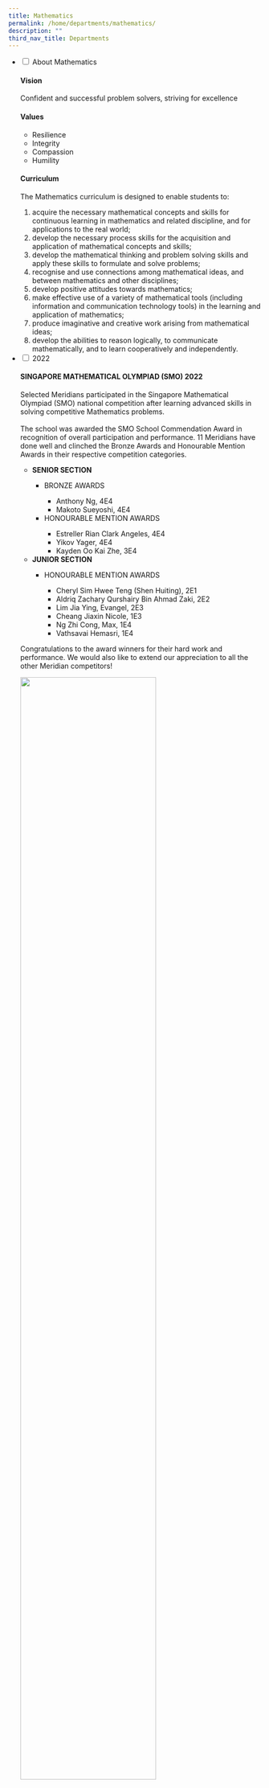 ```yaml
---
title: Mathematics
permalink: /home/departments/mathematics/
description: ""
third_nav_title: Departments
---
```

<ul class="jekyllcodex_accordion">
  <li>
    <input type="checkbox" id="accordion1">
    <label for="accordion1">About Mathematics</label>
    <div>
			<h4>Vision</h4>
      <p>Confident and successful problem solvers, striving for excellence</p>
			<h4>Values</h4>
			<ul>
				<li>Resilience</li>
				<li>Integrity</li>
				<li>Compassion</li>
				<li>Humility</li>
			</ul>
			<h4>Curriculum</h4>
			<p>The Mathematics curriculum is designed to enable students to:</p>
			<ol>
				<li>acquire the necessary mathematical concepts and skills for continuous learning in mathematics and related discipline, and for applications to the real world;</li>
				<li>develop the necessary process skills for the acquisition and application of mathematical concepts and skills;</li>
				<li>develop the mathematical thinking and problem solving skills and apply these skills to formulate and solve problems;</li>
				<li>recognise and use connections among mathematical ideas, and between mathematics and other disciplines;</li>
				<li>develop positive attitudes towards mathematics;</li>
				<li>make effective use of a variety of mathematical tools (including information and communication technology tools) in the learning and application of mathematics;</li>
				<li>produce imaginative and creative work arising from mathematical ideas;</li>
				<li>develop the abilities to reason logically, to communicate mathematically, and to learn cooperatively and independently.</li>
			</ol>
    </div>
	</li>  
	<li>
    <input type="checkbox" id="accordion2">
    <label for="accordion2">2022</label>
    <div>
			<h4>SINGAPORE MATHEMATICAL OLYMPIAD (SMO) 2022</h4>
      <p>Selected Meridians participated in the Singapore Mathematical Olympiad (SMO) national competition after learning advanced skills in solving competitive Mathematics problems.<br><br>
The school was awarded the SMO School Commendation Award in recognition of overall participation and performance. 11 Meridians have done well and clinched the Bronze Awards and Honourable Mention Awards in their respective competition categories.</p>
			<ul>
				<li><b>SENIOR SECTION</b></li>
				<ul>
					<li>BRONZE AWARDS</li>
					<ul>
						<li>Anthony Ng, 4E4</li>
						<li>Makoto Sueyoshi, 4E4</li>
					</ul>
					<li>HONOURABLE MENTION AWARDS</li>
					<ul>
						<li>Estreller Rian Clark Angeles, 4E4</li>
						<li>Yikov Yager, 4E4</li>
						<li>Kayden Oo Kai Zhe, 3E4</li>
					</ul>
				</ul>
				<li><b>JUNIOR SECTION</b></li>
				<ul>
					<li>HONOURABLE MENTION AWARDS</li>
					<ul>
						<li>Cheryl Sim Hwee Teng (Shen Huiting), 2E1</li>
						<li>Aldriq Zachary Qurshairy Bin Ahmad Zaki, 2E2</li>
						<li>Lim Jia Ying, Evangel, 2E3</li>
						<li>Cheang Jiaxin Nicole, 1E3</li>
						<li>Ng Zhi Cong, Max, 1E4</li>
						<li>Vathsavai Hemasri, 1E4</li>
					</ul>
				</ul>
			</ul>
			<p>Congratulations to the award winners for their hard work and performance. We would also like to extend our appreciation to all the other Meridian competitors!</p>
			<img src="/images/Maths-01-1.jpg" 
     style="width:75%">
			<h4>UNIVERSITY OF NEW SOUTH WALES (UNSW) INTERNATIONAL COMPETITIONS AND ASSESSMENTS FOR SCHOOLS (ICAS) FOR MATHEMATICS 2022</h4>
			<p>Selected Meridians took part in the UNSW ICAS national Mathematics competition, which assesses advanced concepts and critical-thinking skills in various areas of Mathematics.<br><br>
Our Meridians have done well, achieving 2 Distinction Awards, 24 Credit Awards and 10 Merit Awards! Congratulations to the following Meridians for their perseverance and performance. We would also like to extend our special appreciation to the other Meridian competitors!</p>
			<ul>
				<li><b>DISTINCTION AWARDS</b></li>
				<ul>
					<li>Ng Zhi Cong, Max, 1E4</li>
					<li>Leo Yoong Yih, 3E3</li>
				</ul>
				<li><b>CREDIT AWARDS</b></li>
				<ul>
					<li>Liew Yu Xin, Aislinn, 1E2</li>
					<li>Nur Amirah Binte Jalaluddin, 1E2</li>
					<li>Cheang Jiaxin Nicole, 1E3</li>
					<li>Hannah Peralta Khai, 1E4</li>
					<li>Cheryl Sim Hwee Teng (Shen Huiting), 2E1</li>
					<li>Zhan En Chen, 2E2</li>
					<li>Lim Jia Ying, Evangel, 2E3</li>
					<li>Tan Kok Kun (Chen Guojun), 2E3</li>
					<li>Wee Jun Han, 3E3</li>
					<li>Wesly Tiew Pek How, 3E3</li>
					<li>Alonzo Lai, 3E4</li>
					<li>Jonathan Quek Zhi Yong, 3E4</li>
					<li>Kayden Oo Kai Zhe, 3E4</li>
					<li>Lee Jae, 3E4</li>
					<li>Meghan Sim Rui Ning, 3E4</li>
					<li>Regine Ng Yi Xin, 3E4</li>
					<li>Shine Min Hlaing, 3E4</li>
					<li>Ting Jun An, Titus, 3E4</li>
					<li>Wang Lihan, 4E1</li>
					<li>Anthony Ng, 4E4</li>
					<li>Estreller Rian Clark Angeles, 4E4</li>
					<li>Makoto Sueyoshi, 4E4</li>
					<li>Tan Li Fang Brittany Wenda, 4E4</li>
					<li>Yikov Yager, 4E4</li>
				</ul>
				<li><b>MERIT AWARDS</b></li>
				<ul>
					<li>Ahmad Faheem Bin Nilautama, 1E2</li>
					<li>Kang Le En, Sylvia, 1E2</li>
					<li>Wong Jim, 1E2</li>
					<li>Aldriq Zachary Qurshairy Bin Ahmad Zaki, 2E2</li>
					<li>Julian See Jun Da, 2E3</li>
					<li>Bao Enning, 3E2</li>
					<li>Jomin Hoo Yuan Hui, 3E3</li>
					<li>Jonathan Chen Zhi Hao, 3E3</li>
					<li>Otebay Atilla, 3E3</li>
					<li>Too Weng Yi, 3E4</li>
				</ul>
			</ul>
			<h4>Meridian Mathematics and Financial Literacy Week 2022</h4>
			<img src="/images/Maths-Poster.png" 
     style="width:40%">
			<p>The Meridian Mathematics and Financial Literacy Week was a week-long celebration from 28th February to 4th March 2022. The theme for this year is “Mathematics for a Better Tomorrow”. During the week, students across the levels were engaged in a wide array of activities, exploring the key role that Mathematics plays in Sustainability.</p>
			<img src="/images/math%201.png" 
     style="width:60%"><br>
			<img src="/images/math%202.png" 
     style="width:60%"><br>
			<img src="/images/math%203.png" 
     style="width:60%"><br>
			<img src="/images/math%204.png" 
     style="width:60%"><br>
			<img src="/images/math%205.png" 
     style="width:60%"><br>
			<p>On top of these fun-filled activities, students who enjoy cracking puzzles had a go at our online brain teasers – Puzzle-A-Day.</p>
			<img src="/images/Maths-13.png" 
     style="width:60%"><br>
			<p>Congratulations to put top 10 winners.</p>
			<p><style type="text/css">
.tg  {border-collapse:collapse;border-spacing:0;}
.tg td{border-color:black;border-style:solid;border-width:1px;font-family:Arial, sans-serif;font-size:14px;
  overflow:hidden;padding:10px 5px;word-break:normal;}
.tg th{border-color:black;border-style:solid;border-width:1px;font-family:Arial, sans-serif;font-size:14px;
  font-weight:normal;overflow:hidden;padding:10px 5px;word-break:normal;}
.tg .tg-1ppo{background-color:#FFF;color:#222;text-align:left;vertical-align:middle}
.tg .tg-ys2m{background-color:#E5E5E5;color:#222;text-align:left;vertical-align:middle}
</style>
<table class="tg">
<thead>
  <tr>
    <th class="tg-1ppo">1st</th>
    <th class="tg-1ppo">Shalyn Mia</th>
    <th class="tg-1ppo">3A2</th>
  </tr>
</thead>
<tbody>
  <tr>
    <td class="tg-ys2m">2nd</td>
    <td class="tg-ys2m">Jerrica Ong</td>
    <td class="tg-ys2m">2E1</td>
  </tr>
  <tr>
    <td class="tg-1ppo">3rd</td>
    <td class="tg-1ppo">Reuben Adrian Rajoo</td>
    <td class="tg-1ppo">4E4</td>
  </tr>
  <tr>
    <td class="tg-ys2m">4th</td>
    <td class="tg-ys2m">Wang Lihan</td>
    <td class="tg-ys2m">4E1</td>
  </tr>
  <tr>
    <td class="tg-1ppo">5th</td>
    <td class="tg-1ppo">Musfirah Bte Khalid</td>
    <td class="tg-1ppo">1E3</td>
  </tr>
  <tr>
    <td class="tg-ys2m">6th</td>
    <td class="tg-ys2m">Joson Klarvie</td>
    <td class="tg-ys2m">3E4</td>
  </tr>
  <tr>
    <td class="tg-1ppo">7th</td>
    <td class="tg-1ppo">Nur Amirah</td>
    <td class="tg-1ppo">1E2</td>
  </tr>
  <tr>
    <td class="tg-ys2m">8th</td>
    <td class="tg-ys2m">Aisyah Sofea</td>
    <td class="tg-ys2m">1E1</td>
  </tr>
  <tr>
    <td class="tg-1ppo">9th</td>
    <td class="tg-1ppo">Anne Liew</td>
    <td class="tg-1ppo">2E1</td>
  </tr>
  <tr>
    <td class="tg-ys2m">10th</td>
    <td class="tg-ys2m">Kakarla Hasini Chowdary</td>
    <td class="tg-ys2m">2E3</td>
  </tr>
</tbody>
			</table></p>
		<p>In addition, we would like to extend our congratulations to our top 10 winners in the Meridian Mathematical Olympiad 2022!</p>
		<p><style type="text/css">
.tg  {border-collapse:collapse;border-spacing:0;}
.tg td{border-color:black;border-style:solid;border-width:1px;font-family:Arial, sans-serif;font-size:14px;
  overflow:hidden;padding:10px 5px;word-break:normal;}
.tg th{border-color:black;border-style:solid;border-width:1px;font-family:Arial, sans-serif;font-size:14px;
  font-weight:normal;overflow:hidden;padding:10px 5px;word-break:normal;}
.tg .tg-1ppo{background-color:#FFF;color:#222;text-align:left;vertical-align:middle}
.tg .tg-ys2m{background-color:#E5E5E5;color:#222;text-align:left;vertical-align:middle}
</style>
<table class="tg">
<thead>
  <tr>
    <th class="tg-1ppo">Sec 1 (1st)</th>
    <th class="tg-1ppo">Kang Le En, Sylvia</th>
    <th class="tg-1ppo">1E2</th>
  </tr>
</thead>
<tbody>
  <tr>
    <td class="tg-ys2m">Sec 1 (2nd)</td>
    <td class="tg-ys2m">Ng Zhi Cong, Max</td>
    <td class="tg-ys2m">1E4</td>
  </tr>
  <tr>
    <td class="tg-1ppo">Sec 1 (3rd)</td>
    <td class="tg-1ppo">Canda Jaedan Luis Bernabe</td>
    <td class="tg-1ppo">1E3</td>
  </tr>
  <tr>
    <td class="tg-ys2m">Sec 2 (1st)</td>
    <td class="tg-ys2m">Tan Kok Kun (Chen Guojun)</td>
    <td class="tg-ys2m">2E3</td>
  </tr>
  <tr>
    <td class="tg-1ppo">Sec 2 (2nd)</td>
    <td class="tg-1ppo">Zhang Zilang</td>
    <td class="tg-1ppo">2E3</td>
  </tr>
  <tr>
    <td class="tg-ys2m">Sec 2 (3rd)</td>
    <td class="tg-ys2m">Darius Chew Kok Ying</td>
    <td class="tg-ys2m">2E3</td>
  </tr>
  <tr>
    <td class="tg-1ppo">Sec 3 (1st)</td>
    <td class="tg-1ppo">Jonathan Chen Zhi Hao</td>
    <td class="tg-1ppo">3E3</td>
  </tr>
  <tr>
    <td class="tg-ys2m">Sec 3 (2nd)</td>
    <td class="tg-ys2m">Wesly Tiew Pek How</td>
    <td class="tg-ys2m">3E3</td>
  </tr>
  <tr>
    <td class="tg-1ppo">Sec 3 (3rd)</td>
    <td class="tg-1ppo">Shine Min Hlaing</td>
    <td class="tg-1ppo">3E4</td>
  </tr>
</tbody>
</table></p>
			<img src="/images/Maths-14.jpg" 
     style="width:75%">
    </div>
	</li>  
	<li>
    <input type="checkbox" id="accordion3">
    <label for="accordion3">2021</label>
    <div>
      <p><center><b>Meridian Secondary School<br><br>Sec 2 Virtual Learning Journey 2021 – Gardens by the Bay<br><br>Monday 6 September 2021, 9 am to 2:30 pm</b></center></p>
			<p>This year, the Sec 2s experienced a virtual Math Learning Journey to Gardens by the Bay on 6 September 2021 from 0900 to 1430. It aims to enhance their learning of Maths beyond the classroom by applying what they have learned to real-life examples, through a virtual tour using Thinklink and SLS. During the tour, students had to solve problems in the two indoor conservatories, namely Cloud Forest and Flower Dome.<br><br>Students had the opportunity to apply mathematical skills in real-world contexts, for example, analyse patterns and shapes, estimate measurements using mathematical-modeling techniques, and calculate ticket prices using financial literacy skills.<br><br>Students from each level who presented the best solutions to the problems are awarded prizes.<br><br>The winners are:</p>
			<p><style type="text/css">
.tg  {border-collapse:collapse;border-spacing:0;}
.tg td{border-color:black;border-style:solid;border-width:1px;font-family:Arial, sans-serif;font-size:14px;
  overflow:hidden;padding:10px 5px;word-break:normal;}
.tg th{border-color:black;border-style:solid;border-width:1px;font-family:Arial, sans-serif;font-size:14px;
  font-weight:normal;overflow:hidden;padding:10px 5px;word-break:normal;}
.tg .tg-l2bf{background-color:#FFF;color:#222;font-weight:bold;text-align:left;vertical-align:top}
.tg .tg-7rem{background-color:#E5E5E5;color:#222;text-align:left;vertical-align:top}
.tg .tg-tsok{background-color:#FFF;color:#222;text-align:left;vertical-align:top}
</style>
<table class="tg">
<thead>
  <tr>
    <th class="tg-l2bf" colspan="2">Sec 2 Express</th>
  </tr>
</thead>
<tbody>
  <tr>
    <td class="tg-7rem">1st</td>
    <td class="tg-7rem">DANIELLE CLARISSE MARQUEZ SOBREPENA – Sec 2E1</td>
  </tr>
  <tr>
    <td class="tg-tsok">2nd</td>
    <td class="tg-tsok">MOHAMAD HALIL ARMAN – Sec 2E1</td>
  </tr>
  <tr>
    <td class="tg-7rem">3rd</td>
    <td class="tg-7rem">PECK KO YI – Sec 2E1</td>
  </tr>
  <tr>
    <td class="tg-l2bf" colspan="2">Sec 2 Normal Academic</td>
  </tr>
  <tr>
    <td class="tg-7rem">1st</td>
    <td class="tg-7rem">SHIM SEOK JIN – Sec 2A1</td>
  </tr>
  <tr>
    <td class="tg-tsok">2nd</td>
    <td class="tg-tsok">RYAN TOH JI TIAN – Sec 2A1</td>
  </tr>
  <tr>
    <td class="tg-7rem">3rd</td>
    <td class="tg-7rem">SHAWN LIM JIN KAI – Sec 2A1</td>
  </tr>
  <tr>
    <td class="tg-l2bf" colspan="2">Sec 2 Normal Technical</td>
  </tr>
  <tr>
    <td class="tg-7rem">1st</td>
    <td class="tg-7rem">FARISAH HANNAH – Sec 2T1</td>
  </tr>
  <tr>
    <td class="tg-tsok">2nd</td>
    <td class="tg-tsok">JEZREEL MICA LORZANO DALLORAN – Sec 2T1</td>
  </tr>
  <tr>
    <td class="tg-7rem">3rd</td>
    <td class="tg-7rem">MUHAMMAD ILMAN HAZIQ – Sec 2T1</td>
  </tr>
</tbody>
			</table></p>
		<p>Here is a sample of a real-life question that students had to answer, and students’ responses.</p>
		<img src="/images/m10-1.png" 
     style="width:75%">
		<img src="/images/m10-2.png" 
     style="width:75%">
	<p><b>(a)</b> A family tourist from Denmark consisting of 2 adults and a 5 year old boy planned to visit the two Conservatories.<br><br>
Calculate the total admission fees for the family to the two Conservatories.<br><br><b>(b)</b> If the family decided to also visit the Floral Fantasy, they will be given a 10% discount off on the Floral Fantasy admission tickets. Calculate the total admission fees to the Floral Fantasy for the family.<br><br><b>(c)</b> Calculate the total admission cost for them to go to the two Conservatories and Floral Fantasy.</p>
		<img src="/images/m10-3.png" 
     style="width:75%">
		<img src="/images/LOWER-1448x2048.png" 
     style="width:75%">
		<img src="/images/UPPER-1448x2048.png" 
     style="width:75%">
    </div>
	</li>  
</ul>


